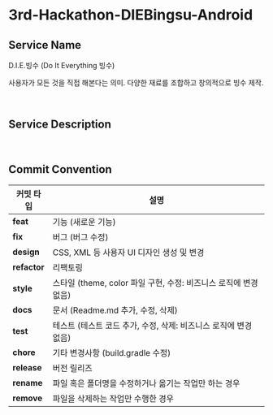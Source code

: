 # 3rd-Hackathon-DIEBingsu-Android

## Service Name
D.I.E.빙수 (Do It Everything 빙수)

사용자가 모든 것을 직접 해본다는 의미.
다양한 재료를 조합하고 창의적으로 빙수 제작.

<br>

## Service Description

<br>

## Commit Convention

| 커밋 타입   | 설명 |
|-------------|------|
| **feat**    | 기능 (새로운 기능) |
| **fix**     | 버그 (버그 수정) |
| **design**  | CSS, XML 등 사용자 UI 디자인 생성 및 변경 |
| **refactor**| 리팩토링 |
| **style**   | 스타일 (theme, color 파일 구현, 수정: 비즈니스 로직에 변경 없음) |
| **docs**    | 문서 (Readme.md 추가, 수정, 삭제) |
| **test**    | 테스트 (테스트 코드 추가, 수정, 삭제: 비즈니스 로직에 변경 없음) |
| **chore**   | 기타 변경사항 (build.gradle 수정) |
| **release** | 버전 릴리즈 |
| **rename**  | 파일 혹은 폴더명을 수정하거나 옮기는 작업만 하는 경우 |
| **remove**  | 파일을 삭제하는 작업만 수행한 경우 |
